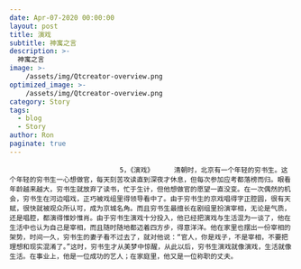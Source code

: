 ```yaml
---
date: Apr-07-2020 00:00:00
layout: post
title: 演戏
subtitle: 神寓之言
description: >-
  神寓之言
image: >-
    /assets/img/Qtcreator-overview.png
optimized_image: >-
    /assets/img/Qtcreator-overview.png
category: Story
tags:
  - blog
  - Story
author: Ron
paginate: true
---
```


							　　5，《演戏》     清朝时，北京有一个年轻的穷书生。这个年轻的穷书生一心想做官，每天刻苦攻读直到深夜才休息，但每次参加应考都落榜而归。眼看年龄越来越大，穷书生就放弃了读书，忙于生计，但他想做官的愿望一直没变。在一次偶然的机会，穷书生在河边唱戏，正巧被戏组里得领导看中了。由于穷书生的京戏唱得字正腔圆，很有天赋，很快就被观众所认可，成为京城名角。而且穷书生最擅长在剧组里扮演宰相，无论是气质，还是唱腔，都演得惟妙惟肖。由于穷书生演戏十分投入，他已经把演戏与生活混为一谈了，他在生活中也认为自己是宰相，而且随时随地都迈着四方步，得意洋洋。他在家里也摆出一份宰相的架势，时间一久，穷书生的妻子看不过去了，就对他说：“官人，你是戏子，不是宰相，不要把理想和现实混淆了。”这时，穷书生才从美梦中惊醒，从此以后，穷书生演戏就像演戏，生活就像生活。在事业上，他是一位成功的艺人；在家庭里，他又是一位称职的丈夫。
							
							
						